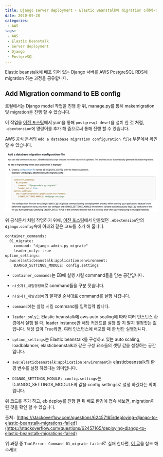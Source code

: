 ```yaml
---
title: Django server deployment - Elastic Beanstalk에 migration 진행하기
date: 2020-09-28
categories:
 - AWS
tags:
 - AWS
 - Elastic Beanstalk
 - Server deployment
 - Django
 - PostgreSQL
---
```


Elastic beanstalk에 배포 되어 있는 Django 서버를 AWS PostgreSQL RDS에 migration 하는 과정을 공유합니다.

<!-- more -->

## Add Migration command to EB config

로컬에서는 Django model 작업을 진행 한 뒤, manage.py를 통해 makemigration 및 migration을 진행 할 수 있습니다. 

이 작업을 [이전 포스팅](https://kangraemin.github.io/aws/2020/09/28/elasticbeanstalk-postgrsql/)에서 yum을 통해 `postgresql-devel`을 설치 한 것 처럼, `.ebextension`에 명령어를 추가 해 줌으로써 통해 진행 할 수 있습니다. 

[AWS 공식 문서](https://docs.aws.amazon.com/elasticbeanstalk/latest/dg/create-deploy-python-django.html)의 `Add a database migration configuration file` 부분에서 확인 할 수 있습니다. 

![pic1.png](/assets/images/posts/2020-09-28-elasticbeanstalk-migration/pic1.png)

위 공식문서 처럼 작업하기 위해, [이전 포스팅](https://kangraemin.github.io/aws/2020/09/23/elasticbeanstalk/)에서 만들었던 `.ebextension`안의 `django.config`속에 아래와 같은 코드를 추가 해 줍니다.

```
container_commands:
  01_migrate:
    command: "django-admin.py migrate"
    leader_only: true
option_settings:
  aws:elasticbeanstalk:application:environment:
    DJANGO_SETTINGS_MODULE: config.settings
```

- `container_commands`는 EB에 실행 시킬 command들을 담는 공간입니다. 

- `n(숫자)_내릴명령어`로 command들을 구분 짓습니다. 

- `n(숫자)_내릴명령어`의 알파벳 순서대로 command를 실행 시킵니다. 

- `command`에는 실행 시킬 command를 입력입력 합니다.

- `leader_only`는 Elastic beanstalk에 aws auto scaling에 따라 여러 인스턴스 환경에서 실행 될 때, leader instance만 해당 커멘드를 실행 할 지 말지 결정짓는 값입니다. 해당 값이 True라면, 여러 인스턴스에 배포할 때 한 번만 실행됩니다.

- `option_settings`는 Elastic beanstalk를 구성하고 있는 auto scaling, loadbalancer, elasticbeanstalk과 같은 구성 요소들의 셋팅 값을 설정하는 공간입니다. 

- `aws:elasticbeanstalk:application:environment`는 elasticbeanstalk의 환경 변수를 설정 하겠다는 의미입니다. 

- `DJANGO_SETTINGS_MODULE: config.settings`는 DJANGO_SETTINGS_MODULE의 값을 config.settings로 설정 하겠다는 의미입니다. 

위 코드를 추가 하고, eb deploy를 진행 한 뒤 배포 환경에 접속 해보면, migration이 된 것을 확인 할 수 있습니다. 

출처 : [https://stackoverflow.com/questions/62457165/deploying-django-to-elastic-beanstalk-migrations-failed](https://stackoverflow.com/questions/62457165/deploying-django-to-elastic-beanstalk-migrations-failed)

위 과정 중 `ToolError: Command 01_migrate failed`로 실패 한다면, [이 글](https://kangraemin.github.io/aws/2020/09/28/elasticbeanstalk-migration-error/)을 참조 해 주세요